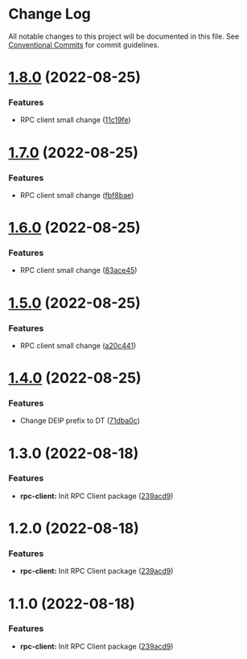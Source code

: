 # Change Log

All notable changes to this project will be documented in this file.
See [Conventional Commits](https://conventionalcommits.org) for commit guidelines.

# [1.8.0](https://github.com/detechworld/tto-packages/compare/@detechworld/rpc-client@1.7.0...@detechworld/rpc-client@1.8.0) (2022-08-25)


### Features

* RPC client small change ([11c19fe](https://github.com/detechworld/tto-packages/commit/11c19fe9a907bee351723d362f2261692a1ec6e6))





# [1.7.0](https://github.com/detechworld/tto-packages/compare/@detechworld/rpc-client@1.6.0...@detechworld/rpc-client@1.7.0) (2022-08-25)


### Features

* RPC client small change ([fbf8bae](https://github.com/detechworld/tto-packages/commit/fbf8baee1ce80528637ea306c8c6cff03d633d1b))





# [1.6.0](https://github.com/detechworld/tto-packages/compare/@detechworld/rpc-client@1.5.0...@detechworld/rpc-client@1.6.0) (2022-08-25)


### Features

* RPC client small change ([83ace45](https://github.com/detechworld/tto-packages/commit/83ace45e78f9d3557c17ffd566a5ac043cccf2da))





# [1.5.0](https://github.com/detechworld/tto-packages/compare/@detechworld/rpc-client@1.4.0...@detechworld/rpc-client@1.5.0) (2022-08-25)


### Features

* RPC client small change ([a20c441](https://github.com/detechworld/tto-packages/commit/a20c441a558efbf2a914a4ce5f46fe368addfc09))





# [1.4.0](https://github.com/detechworld/tto-packages/compare/@detechworld/rpc-client@1.3.0...@detechworld/rpc-client@1.4.0) (2022-08-25)


### Features

* Change DEIP prefix to DT ([71dba0c](https://github.com/detechworld/tto-packages/commit/71dba0cc99dad8eb8e74de173faad25bd436591a))





# 1.3.0 (2022-08-18)


### Features

* **rpc-client:** Init RPC Client package ([239acd9](https://github.com/detechworld/tto-packages/commit/239acd9fa7865ea8dce067de2b6092855fcd4fef))





# 1.2.0 (2022-08-18)


### Features

* **rpc-client:** Init RPC Client package ([239acd9](https://github.com/detechworld/tto-packages/commit/239acd9fa7865ea8dce067de2b6092855fcd4fef))





# 1.1.0 (2022-08-18)


### Features

* **rpc-client:** Init RPC Client package ([239acd9](https://github.com/detechworld/tto-packages/commit/239acd9fa7865ea8dce067de2b6092855fcd4fef))
